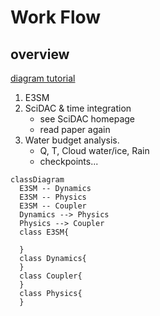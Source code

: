 # Work Flow

## overview
[diagram tutorial](https://squidfunk.github.io/mkdocs-material/reference/diagrams/#using-sequence-diagrams)


1. E3SM
2. SciDAC & time integration
    - see SciDAC homepage
    - read paper again
3. Water budget analysis.
    - Q, T, Cloud water/ice, Rain
    - checkpoints...



``` mermaid
classDiagram
  E3SM -- Dynamics
  E3SM -- Physics
  E3SM -- Coupler
  Dynamics --> Physics
  Physics --> Coupler
  class E3SM{
      
  }
  class Dynamics{
  }
  class Coupler{
  }
  class Physics{
  }
```



